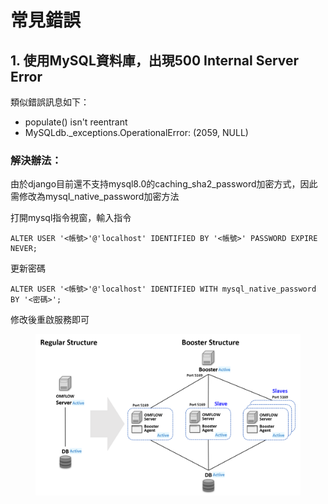 # 常見錯誤

## 1. 使用MySQL資料庫，出現500 Internal Server Error

類似錯誤訊息如下：

* populate() isn't reentrant
* MySQLdb.\_exceptions.OperationalError: (2059, NULL)

### 解決辦法：

由於django目前還不支持mysql8.0的caching\_sha2\_password加密方式，因此需修改為mysql\_native\_password加密方法

打開mysql指令視窗，輸入指令

```
ALTER USER '<帳號>'@'localhost' IDENTIFIED BY '<帳號>' PASSWORD EXPIRE NEVER;
```

更新密碼

```
ALTER USER '<帳號>'@'localhost' IDENTIFIED WITH mysql_native_password BY '<密碼>';
```

修改後重啟服務即可

<figure><img src="../.gitbook/assets/OMFLOW架構 (2).png" alt=""><figcaption></figcaption></figure>


